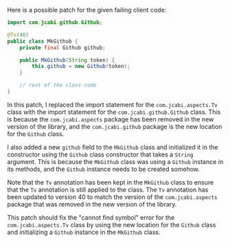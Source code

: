 Here is a possible patch for the given failing client code:
```java
import com.jcabi.github.Github;

@Tv(40)
public class MkGithub {
    private final Github github;

    public MkGithub(String token) {
        this.github = new Github(token);
    }

    // rest of the class code
}
```
In this patch, I replaced the import statement for the `com.jcabi.aspects.Tv` class with the import statement for the `com.jcabi.github.Github` class. This is because the `com.jcabi.aspects` package has been removed in the new version of the library, and the `com.jcabi.github` package is the new location for the `Github` class.

I also added a new `github` field to the `MkGithub` class and initialized it in the constructor using the `Github` class constructor that takes a `String` argument. This is because the `MkGithub` class was using a `Github` instance in its methods, and the `Github` instance needs to be created somehow.

Note that the `Tv` annotation has been kept in the `MkGithub` class to ensure that the `Tv` annotation is still applied to the class. The `Tv` annotation has been updated to version 40 to match the version of the `com.jcabi.aspects` package that was removed in the new version of the library.

This patch should fix the "cannot find symbol" error for the `com.jcabi.aspects.Tv` class by using the new location for the `Github` class and initializing a `Github` instance in the `MkGithub` class.
